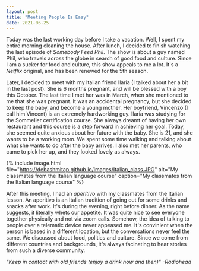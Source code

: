 ```yaml
---
layout: post
title: "Meeting People Is Easy"
date: 2021-06-25
---
```


Today was the last working day before I take a vacation. Well, I spent my entire morning cleaning the house. After lunch, I decided to finish watching the last episode of *Somebody Feed Phil*. The show is about a guy named Phil, who travels across the globe in search of good food and culture. Since I am a sucker for food and culture, this show appeals to me a lot. It's a *Netflix* original, and has been renewed for the 5th season. 


Later, I decided to meet with my Italian friend Ilaria (I talked about her a bit in the last post). She is 6 months pregnant, and will be blessed with a boy this October. The last time I met her was in March, when she mentioned to me that she was pregnant. It was an accidental pregnancy, but she decided to keep the baby, and become a young mother. Her boyfriend, Vincenzo (I call him Vincent) is an extremely hardworking guy. Ilaria was studying for the Sommelier certification course. She always dreamt of having her own restaurant and this course is a step forward in achieving her goal. Today, she seemed quite anxious about her future with the baby. She is 21, and she wants to be a working mom. We spent some time walking and talking about what she wants to do after the baby arrives. I also met her parents, who came to pick her up, and they looked lovely as always.


{% 
include 
image.html file="https://debashmitap.github.io/images/Italian_class.JPG" 
alt="My classmates from the Italian language course" 
caption="My classmates from the Italian language course"
%}

After this meeting, I had an *aperitivo* with my classmates from the Italian lesson. An aperitivo is an Italian tradition of going out for some drinks and snacks after work. It's during the evening, right before dinner. As the name suggests, it literally whets our appetite. It was quite nice to see everyone together physically and not via zoom calls. Somehow, the idea of talking to people over a telematic device never appeased me. It's convinient when the person is based in a different location, but the conversations never feel the same. We discussed about food, politics and culture. Since we come from different countries and backgrounds, it's always facinating to hear stories from such a diverse community.

*"Keep in contact with old friends (enjoy a drink now and then)" -Radiohead*
